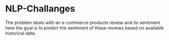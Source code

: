 
# NLP-Challanges

The problem deals with an e-commerce products review and its sentiment here the goal is to predict the sentiment of these reviews based on available historical data.
